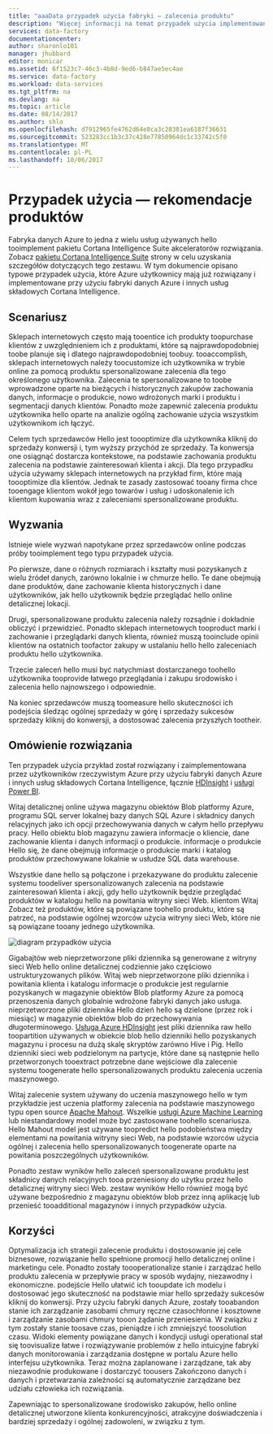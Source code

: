 ```yaml
---
title: "aaaData przypadek użycia fabryki — zalecenia produktu"
description: "Więcej informacji na temat przypadek użycia implementowane przy użyciu fabryki danych Azure wraz z innymi usługami."
services: data-factory
documentationcenter: 
author: sharonlo101
manager: jhubbard
editor: monicar
ms.assetid: 6f1523c7-46c3-4b8d-9ed6-b847ae5ec4ae
ms.service: data-factory
ms.workload: data-services
ms.tgt_pltfrm: na
ms.devlang: na
ms.topic: article
ms.date: 08/14/2017
ms.author: shlo
ms.openlocfilehash: d7912965fe4762d64e8ca3c28381ea6187f36631
ms.sourcegitcommit: 523283cc1b3c37c428e77850964dc1c33742c5f0
ms.translationtype: MT
ms.contentlocale: pl-PL
ms.lasthandoff: 10/06/2017
---
```

# <a name="use-case---product-recommendations"></a>Przypadek użycia — rekomendacje produktów
Fabryka danych Azure to jedna z wielu usług używanych hello tooimplement pakietu Cortana Intelligence Suite akceleratorów rozwiązania.  Zobacz [pakietu Cortana Intelligence Suite](http://www.microsoft.com/cortanaanalytics) strony w celu uzyskania szczegółów dotyczących tego zestawu. W tym dokumencie opisano typowe przypadek użycia, które Azure użytkownicy mają już rozwiązany i implementowane przy użyciu fabryki danych Azure i innych usług składowych Cortana Intelligence.

## <a name="scenario"></a>Scenariusz
Sklepach internetowych często mają tooentice ich produkty toopurchase klientów z uwzględnieniem ich z produktami, które są najprawdopodobniej toobe planuje się i dlatego najprawdopodobniej toobuy. tooaccomplish, sklepach internetowych należy toocustomize ich użytkownika w trybie online za pomocą produktu spersonalizowane zalecenia dla tego określonego użytkownika. Zalecenia te spersonalizowane to toobe wprowadzone oparte na bieżących i historycznych zakupów zachowania danych, informacje o produkcie, nowo wdrożonych marki i produktu i segmentacji danych klientów.  Ponadto może zapewnić zalecenia produktu użytkownika hello oparte na analizie ogólną zachowanie użycia wszystkim użytkownikom ich łączyć.

Celem tych sprzedawców Hello jest toooptimize dla użytkownika kliknij do sprzedaży konwersji i, tym wyższy przychód ze sprzedaży.  Ta konwersja one osiągnąć dostarcza kontekstowe, na podstawie zachowania produktu zalecenia na podstawie zainteresowań klienta i akcji. Dla tego przypadku użycia używamy sklepach internetowych na przykład firm, które mają toooptimize dla klientów. Jednak te zasady zastosować tooany firma chce tooengage klientom wokół jego towarów i usług i udoskonalenie ich klientom kupowania wraz z zaleceniami spersonalizowane produktu.

## <a name="challenges"></a>Wyzwania
Istnieje wiele wyzwań napotykane przez sprzedawców online podczas próby tooimplement tego typu przypadek użycia. 

Po pierwsze, dane o różnych rozmiarach i kształty musi pozyskanych z wielu źródeł danych, zarówno lokalnie i w chmurze hello. Te dane obejmują dane produktów, dane zachowanie klienta historycznych i dane użytkowników, jak hello użytkownik będzie przeglądać hello online detalicznej lokacji. 

Drugi, spersonalizowane produktu zalecenia należy rozsądnie i dokładnie obliczyć i przewidzieć. Ponadto sklepach internetowych tooproduct marki i zachowanie i przeglądarki danych klienta, również muszą tooinclude opinii klientów na ostatnich toofactor zakupy w ustalaniu hello hello zaleceniach produktu hello użytkownika. 

Trzecie zaleceń hello musi być natychmiast dostarczanego toohello użytkownika tooprovide łatwego przeglądania i zakupu środowisko i zalecenia hello najnowszego i odpowiednie. 

Na koniec sprzedawców muszą toomeasure hello skuteczności ich podejścia śledząc ogólnej sprzedaży w górę i sprzedaży sukcesów sprzedaży kliknij do konwersji, a dostosować zalecenia przyszłych tootheir.

## <a name="solution-overview"></a>Omówienie rozwiązania
Ten przypadek użycia przykład został rozwiązany i zaimplementowana przez użytkowników rzeczywistym Azure przy użyciu fabryki danych Azure i innych usług składowych Cortana Intelligence, łącznie [HDInsight](https://azure.microsoft.com/services/hdinsight/) i [usługi Power BI](https://powerbi.microsoft.com/).

Witaj detalicznej online używa magazynu obiektów Blob platformy Azure, programu SQL server lokalnej bazy danych SQL Azure i składnicy danych relacyjnych jako ich opcji przechowywania danych w całym hello przepływu pracy.  Hello obiektu blob magazynu zawiera informacje o kliencie, dane zachowanie klienta i danych informacji o produkcie. informacje o produkcie Hello się, że dane obejmują informacje o produkcie marki i katalog produktów przechowywane lokalnie w usłudze SQL data warehouse. 

Wszystkie dane hello są połączone i przekazywane do produktu zalecenie systemu toodeliver spersonalizowanych zalecenia na podstawie zainteresowań klienta i akcji, gdy hello użytkownik będzie przeglądać produktów w katalogu hello na powitania witryny sieci Web. klientom Witaj Zobacz też produktów, które są powiązane toohello produktu, które są patrzeć, na podstawie ogólnej wzorców użycia witryny sieci Web, które nie są powiązane tooany jednego użytkownika.

![diagram przypadków użycia](./media/data-factory-product-reco-usecase/diagram-1.png)

Gigabajtów web nieprzetworzone pliki dziennika są generowane z witryny sieci Web hello online detalicznej codziennie jako częściowo ustrukturyzowanych plików. Witaj web nieprzetworzone pliki dziennika i powitania klienta i katalogu informacje o produkcie jest regularnie pozyskanych w magazynie obiektów Blob platformy Azure za pomocą przenoszenia danych globalnie wdrożone fabryki danych jako usługa. nieprzetworzone pliki dziennika Hello dzień hello są dzielone (przez rok i miesiąc) w magazynie obiektów blob do przechowywania długoterminowego.  [Usługa Azure HDInsight](https://azure.microsoft.com/services/hdinsight/) jest pliki dziennika raw hello toopartition używanych w obiekcie blob hello dzienniki hello pozyskanych magazynu i procesu na dużą skalę skryptów zarówno Hive i Pig. Hello dzienniki sieci web podzielonym na partycje, które dane są następnie hello przetworzonych tooextract potrzebne dane wejściowe dla zalecenie systemu toogenerate hello spersonalizowanych produktu zalecenia uczenia maszynowego.

Witaj zalecenie system używany do uczenia maszynowego hello w tym przykładzie jest uczenia platformy zalecenia na podstawie maszynowego typu open source [Apache Mahout](http://mahout.apache.org/).  Wszelkie [usługi Azure Machine Learning](https://azure.microsoft.com/services/machine-learning/) lub niestandardowy model może być zastosowane toohello scenariusza.  Hello Mahout model jest używane toopredict hello podobieństwa między elementami na powitania witryny sieci Web, na podstawie wzorców użycia ogólnej i zalecenia hello spersonalizowanych toogenerate oparte na powitania poszczególnych użytkowników.

Ponadto zestaw wyników hello zaleceń spersonalizowane produktu jest składnicy danych relacyjnych tooa przeniesiony do użytku przez hello detalicznej witryny sieci Web.  zestaw wyników Hello również mogą być używane bezpośrednio z magazynu obiektów blob przez inną aplikację lub przenieść tooadditional magazynów i innych przypadków użycia.

## <a name="benefits"></a>Korzyści
Optymalizacja ich strategii zalecenie produktu i dostosowanie jej cele biznesowe, rozwiązanie hello spełnione promocji hello detalicznej online i marketingu cele. Ponadto zostały toooperationalize stanie i zarządzać hello produktu zalecenia w przepływie pracy w sposób wydajny, niezawodny i ekonomiczne. podejście Hello ułatwić ich tooupdate ich modelu i dostosować jego skuteczność na podstawie miar hello sprzedaży sukcesów kliknij do konwersji. Przy użyciu fabryki danych Azure, zostały tooabandon stanie ich zarządzanie zasobami chmury ręczne czasochłonne i kosztowne i zarządzanie zasobami chmury tooon żądanie przeniesienia. W związku z tym zostały stanie toosave czas, pieniądze i ich zmniejszyć toosolution czasu. Widoki elementy powiązane danych i kondycji usługi operational stał się toovisualize łatwe i rozwiązywanie problemów z hello intuicyjne fabryki danych monitorowania i zarządzania dostępne w portalu Azure hello interfejsu użytkownika. Teraz można zaplanowane i zarządzane, tak aby niezawodnie produkowane i dostarczyć toousers Zakończono danych i danych i przetwarzania zależności są automatycznie zarządzane bez udziału człowieka ich rozwiązania.

Zapewniając to spersonalizowane środowisko zakupów, hello online detalicznej utworzone klienta konkurencyjności, atrakcyjne doświadczenia i bardziej sprzedaży i ogólnej zadowoleni, w związku z tym.


